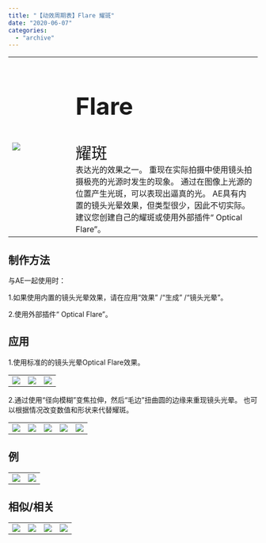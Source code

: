 ```yaml
---
title: "【动效周期表】Flare 耀斑"
date: "2020-06-07"
categories: 
  - "archive"
---
```


<table style="border-collapse: collapse; width: 100%;"><tbody class="table1"><tr><td style="width: 25.4125%;"><img src="https://mir.yuelili.com/user/AE/mg/foxcodex/Flare.gif"></td><td style="width: 93.8898%;"><h2 style="font-size: 36pt;">Flare</h2><div></div><span style="font-size: 24pt;">耀斑</span><div></div>表达光的效果之一。 重现在实际拍摄中使用镜头拍摄极亮的光源时发生的现象。 通过在图像上光源的位置产生光斑，可以表现出逼真的光。 AE具有内置的镜头光晕效果，但类型很少，因此不切实际。 建议您创建自己的耀斑或使用外部插件“ Optical Flare”。</td></tr></tbody></table>

## 制作方法

与AE一起使用时：

1.如果使用内置的镜头光晕效果，请在应用“效果” /“生成” /“镜头光晕”。

2.使用外部插件“ Optical Flare”。

## 应用

1.使用标准的的镜头光晕Optical Flare效果。

<table style="border-collapse: collapse;"><tbody class="table1"><tr><td><a href="https://yuelili.com/archive/repeattrim/"><img src="https://mir.yuelili.com/user/AE/mg/foxcodex/Flare.gif"></a></td><td><img class="plus" src="https://mir.yuelili.com/user/AE/mg/foxcodex/tri.png"></td><td><img src="https://mir.yuelili.com/user/AE/mg/foxcodex/Flare-Ex001.gif"></td></tr></tbody></table>

2.通过使用“径向模糊”变焦拉伸，然后“毛边”扭曲圆的边缘来重现镜头光晕。 也可以根据情况改变数值和形状来代替耀斑。

<table style="border-collapse: collapse;"><tbody class="table1"><tr><td><a href="https://yuelili.com/archive/roughedge/"><img src="https://mir.yuelili.com/user/AE/mg/foxcodex/RoughEdge.gif"></a></td><td><img class="plus" src="https://mir.yuelili.com/user/AE/mg/foxcodex/plus.png"></td><td><a href="https://yuelili.com/archive/RadialBlur/"><img src="https://mir.yuelili.com/user/AE/mg/foxcodex/RadialBlur.gif"></a></td><td><img class="plus" src="https://mir.yuelili.com/user/AE/mg/foxcodex/tri.png"></td><td><img src="https://mir.yuelili.com/user/AE/mg/foxcodex/RadialBlur-Ex001.gif"></td></tr></tbody></table>

## 例

<table style="border-collapse: collapse;"><tbody class="table1"><tr><td><img src="https://mir.yuelili.com/user/AE/mg/foxcodex/Flare-Ex001.gif"></td><td><img src="https://mir.yuelili.com/user/AE/mg/foxcodex/RadialBlur-Ex001.gif"></td></tr></tbody></table>

## 相似/相关

<table style="border-collapse: collapse;"><tbody class="table1"><tr><td><a href="https://yuelili.com/archive/radialblur/"><img src="https://mir.yuelili.com/user/AE/mg/foxcodex/RadialBlur.gif"></a></td><td><a href="https://yuelili.com/archive/RoughEdge/"><img src="https://mir.yuelili.com/user/AE/mg/foxcodex/RoughEdge.gif"></a></td><td><a href="https://yuelili.com/archive/Blur/"><img src="https://mir.yuelili.com/user/AE/mg/foxcodex/Blur.gif"></a></td><td><a href="https://yuelili.com/archive/Glow/"><img src="https://mir.yuelili.com/user/AE/mg/foxcodex/Glow.gif"></a></td></tr></tbody></table>
